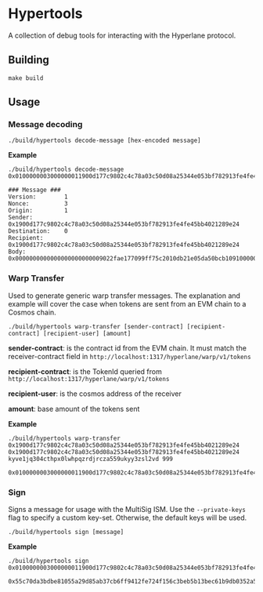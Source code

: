 # Hypertools

A collection of debug tools for interacting with the Hyperlane protocol.

## Building

```shell
make build 
```

## Usage

### Message decoding

```shell
./build/hypertools decode-message [hex-encoded message]
```

**Example**

```shell
./build/hypertools decode-message 0x0100000003000000011900d177c9802c4c78a03c50d08a25344e053bf782913fe4fe45bb4021289e24000000001900d177c9802c4c78a03c50d08a25344e053bf782913fe4fe45bb4021289e240000000000000000000000009022fae177099ff75c2010db21e05da50bcb109100000000000000000000000000000000000000000000000000000000000003e7
```
```text
### Message ###
Version:        1
Nonce:          3
Origin:         1
Sender:         0x1900d177c9802c4c78a03c50d08a25344e053bf782913fe4fe45bb4021289e24
Destination:    0
Recipient:      0x1900d177c9802c4c78a03c50d08a25344e053bf782913fe4fe45bb4021289e24
Body:           0x0000000000000000000000009022fae177099ff75c2010db21e05da50bcb109100000000000000000000000000000000000000000000000000000000000003e7
```

### Warp Transfer

Used to generate generic warp transfer messages. The explanation and example
will cover the case when tokens are sent from an EVM chain to a Cosmos chain.

```shell
./build/hypertools warp-transfer [sender-contract] [recipient-contract] [recipient-user] [amount]
```

**sender-contract**: is the contract id from the EVM chain. It must match the receiver-contract field in `http://localhost:1317/hyperlane/warp/v1/tokens`

**recipient-contract**: is the TokenId queried from `http://localhost:1317/hyperlane/warp/v1/tokens` 

**recipient-user**: is the cosmos address of the receiver

**amount**: base amount of the tokens sent

**Example**

```shell
./build/hypertools warp-transfer 0x1900d177c9802c4c78a03c50d08a25344e053bf782913fe4fe45bb4021289e24 0x1900d177c9802c4c78a03c50d08a25344e053bf782913fe4fe45bb4021289e24 kyve1jq304cthpx0lwhpqzrdjrcza559ukyy3zsl2vd 999
```
```text
0x0100000003000000011900d177c9802c4c78a03c50d08a25344e053bf782913fe4fe45bb4021289e24000000001900d177c9802c4c78a03c50d08a25344e053bf782913fe4fe45bb4021289e240000000000000000000000009022fae177099ff75c2010db21e05da50bcb109100000000000000000000000000000000000000000000000000000000000003e7
```

### Sign

Signs a message for usage with the MultiSig ISM. Use the `--private-keys` flag to
specify a custom key-set. Otherwise, the default keys will be used.

```shell
./build/hypertools sign [message]
```

**Example**
```shell
./build/hypertools sign 0x0100000003000000011900d177c9802c4c78a03c50d08a25344e053bf782913fe4fe45bb4021289e24000000001900d177c9802c4c78a03c50d08a25344e053bf782913fe4fe45bb4021289e240000000000000000000000009022fae177099ff75c2010db21e05da50bcb109100000000000000000000000000000000000000000000000000000000000003e7
```
```text
0x55c70da3bdbe81055a29d85ab37cb6ff9412fe724f156c3beb5b13bec61b9db0352a5b5323ee2cc651e0da0d87cec1773a43f809743e851ea8f990965aada50b0052510886cd24b7f3938e9ecd83322dd6b40a4dbf1474d583f8d46aafd876a5c77605740dc5ae0f1ddacbfcf43b47e43c05b5a5505c33112639a8da0e9038f40701a13bc383dc7a7d94b9d7998c42c2fcdd5da4a4ef1063176b9d371775278502bd322abfec0ba5d9454c549912837a877d4b785fdc2de83eddd80ac33b9643681b00
```

